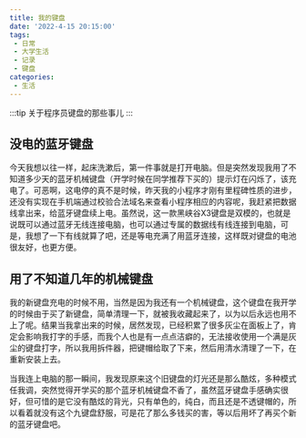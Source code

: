 ```yaml
---
title: 我的键盘
date: '2022-4-15 20:15:00'
tags:
 - 日常
 - 大学生活
 - 记录
 - 键盘
categories: 
 - 生活
---
```


:::tip
关于程序员键盘的那些事儿
:::

<!-- more -->

## 没电的蓝牙键盘

今天我想以往一样，起床洗漱后，第一件事就是打开电脑。但是突然发现我用了不知道多少天的蓝牙机械键盘（开学时候在同学推荐下买的）提示灯在闪烁了，该充电了。可恶啊，这电停的真不是时候，昨天我的小程序才刚有里程碑性质的进步，还没有实现在手机端通过校验合法域名来查看小程序相应的内容呢，我赶紧把数据线拿出来，给蓝牙键盘续上电。虽然说，这一款黑峡谷X3键盘是双模的，也就是说既可以通过蓝牙无线连接电脑，也可以通过专属的数据线有线连接到电脑，可是，我想了一下有线就算了吧，还是等电充满了用蓝牙连接，这样既对键盘的电池很友好，也更方便。

## 用了不知道几年的机械键盘

我的新键盘充电的时候不用，当然是因为我还有一个机械键盘，这个键盘在我开学的时候由于买了新键盘，简单清理一下，就被我收藏起来了，以为以后永远也用不上了呢。结果当我拿出来的时候，居然发现，已经积累了很多灰尘在面板上了，肯定会影响我打字的手感，而我个人也是有一点点洁癖的，无法接收使用一个满是灰尘的键盘打字，所以我用拆件器，把键帽给取了下来，然后用清水清理了一下，在重新安装上去。

当我连上电脑的那一瞬间，我发现原来这个旧键盘的灯光还是那么酷炫，多种模式任我调，突然觉得开学买的那个蓝牙机械键盘不香了，虽然蓝牙键盘手感确实很好，但可惜的是它没有酷炫的背光，只有单色的，纯白，而且还是不透键帽的，所以看着就没有这个九键盘舒服，可是花了那么多钱买的害，等以后用坏了再买个新的蓝牙键盘吧。
